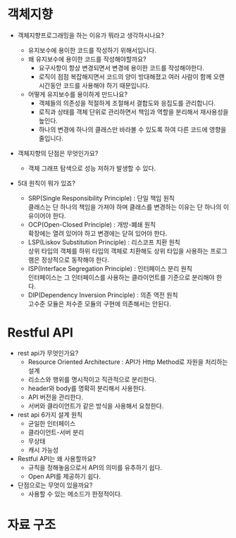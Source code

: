 # 객체지향
- 객체지향프로그래밍을 하는 이유가 뭐라고 생각하시나요?
	- 유지보수에 용이한 코드를 작성하기 위해서입니다.
	- 왜 유지보수에 용이한 코드를 작성해야할까요?
		- 요구사항이 항상 변경되면서 변경에 용이한 코드를 작성해야한다.
		- 로직이 점점 복잡해지면서 코드의 양이 방대해졌고 여러 사람이 함께 오랜 시간동안 코드를 사용해야 하기 때문입니다.
	- 어떻게 유지보수를 용이하게 만드나요?
		- 객체들의 의존성을 적절하게 조절해서 결합도와 응집도를 관리합니다.
		- 로직과 상태를 객체 단위로 관리하면서 책임과 역할을 분리해서 재사용성을 높인다.
		- 하나의 변경에 하나의 클래스만 바라볼 수 있도록 하여 다른 코드에 영향을 줄입니다.

- 객체지향의 단점은 무엇인가요?
	- 객체 그래프 탐색으로 성능 저하가 발생할 수 있다.

- 5대 원칙이 뭐가 있죠?
	- SRP(Single Responsibility Principle) : 단일 책임 원칙  
	    클래스는 단 하나의 책임을 가져야 하며 클래스를 변경하는 이유는 단 하나의 이유이어야 한다.
	 - OCP(Open-Closed Principle) : 개방-폐쇄 원칙  
	    확장에는 열려 있어야 하고 변경에는 닫혀 있어야 한다.
	- LSP(Liskov Substitution Principle) : 리스코프 치환 원칙  
	    상위 타입의 객체를 하위 타입의 객체로 치환해도 상위 타입을 사용하는 프로그램은 정상적으로 동작해야 한다.
	- ISP(Interface Segregation Principle) : 인터페이스 분리 원칙  
	    인터페이스는 그 인터페이스를 사용하는 클라이언트를 기준으로 분리해야 한다.
	- DIP(Dependency Inversion Principle) : 의존 역전 원칙  
	    고수준 모듈은 저수준 모듈의 구현에 의존해서는 안된다.

# Restful API
- rest api가 무엇인가요?
	- Resource Oriented Architecture : API가 Http Method로 자원을 처리하는 설계
	- 리소스와 행위를 명시적이고 직관적으로 분리한다.
	- header와 body를 명확히 분리해서 사용한다.
	- API 버전을 관리한다.
	- 서버와 클라이언트가 같은 방식을 사용해서 요청한다.
- rest api 6가지 설계 원칙
	- 균일한 인터페이스
	- 클라이언트-서버 분리
	- 무상태
	- 캐시 가능성
- Restful API는 왜 사용할까요?
	- 규칙을 정해놓음으로서 API의 의미를 유추하기 쉽다.
	- Open API를 제공하기 쉽다.
- 단점으로는 무엇이 있을까요?
	- 사용할 수 있는 메소드가 한정적이다.

# 자료 구조